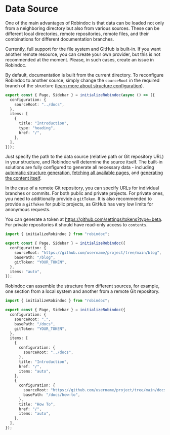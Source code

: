 # Data Source

One of the main advantages of Robindoc is that data can be loaded not only from a neighboring directory but also from various sources. These can be different local directories, remote repositories, remote files, and their combinations for different documentation branches.

Currently, full support for the file system and GitHub is built-in. If you want another remote resource, you can create your own provider, but this is not recommended at the moment. Please, in such cases, create an issue in Robindoc.

By default, documentation is built from the current directory. To reconfigure Robindoc to another source, simply change the `sourceRoot` in the required branch of the structure ([learn more about structure configuration](./01-configuration.md)).

```ts filename="app/docs/robindoc.ts" switcher tab="TypeScript" clone="js|JavaScript|app/docs/robindoc.js"
export const { Page, Sidebar } = initializeRobindoc(async () => ({
  configuration: {
    sourceRoot: "../docs",
  },
  items: [
    {
      title: "Introduction",
      type: "heading",
      href: "/",
    },
  ],
}));
```

Just specify the path to the data source (relative path or Git repository URL) in your structure, and Robindoc will determine the source itself. The built-in solutions are fully configured to generate all necessary data - including [automatic structure generation](./02-items.md), [fetching all available pages](../03-customization/02-tools/README.md), and [generating the content itself](../01-getting-started/README.md).

In the case of a remote Git repository, you can specify URLs for individual branches or commits. For both public and private projects. For private ones, you need to additionally provide a `gitToken`. It is also recommended to provide a `gitToken` for public projects, as GitHub has very low limits for anonymous requests.

You can generate a token at https://github.com/settings/tokens?type=beta. For private repositories it should have read-only access to `contents`.

```ts filename="app/docs/robindoc.ts" switcher tab="TypeScript" clone="js|JavaScript|app/docs/robindoc.js"
import { initializeRobindoc } from "robindoc";

export const { Page, Sidebar } = initializeRobindoc({
  configuration: {
    sourceRoot: "https://github.com/username/project/tree/main/blog",
    basePath: "/blog",
    gitToken: "YOUR_TOKEN",
  },
  items: "auto",
});
```

Robindoc can assemble the structure from different sources, for example, one section from a local system and another from a remote Git repository.

```ts filename="app/docs/robindoc.ts" switcher tab="TypeScript" clone="js|JavaScript|app/docs/robindoc.js"
import { initializeRobindoc } from "robindoc";

export const { Page, Sidebar } = initializeRobindoc({
  configuration: {
    sourceRoot: ".",
    basePath: "/docs",
    gitToken: "YOUR_TOKEN",
  },
  items: [
    {
      configuration: {
        sourceRoot: "../docs",
      },
      title: "Introduction",
      href: "/",
      items: "auto",
    },
    {
      configuration: {
        sourceRoot: "https://github.com/username/project/tree/main/docs/how-to",
        basePath: "/docs/how-to",
      },
      title: "How To",
      href: "/",
      items: "auto",
    },
  ],
});
```

